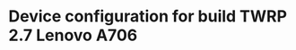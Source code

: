 Device configuration for build TWRP 2.7 Lenovo A706
===================================================
